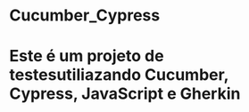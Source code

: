# Cucumber_Cypress

<h1> Este é um projeto de testesutiliazando Cucumber, Cypress, JavaScript e Gherkin </h1>
